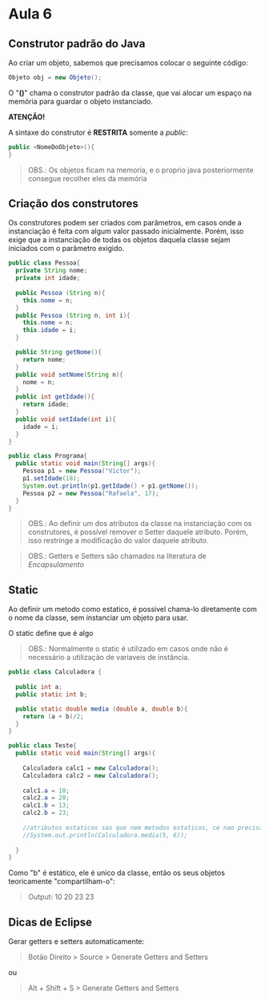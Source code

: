 # Aula 6

## Construtor padrão do Java

Ao criar um objeto, sabemos que precisamos colocar o seguinte código:

```java
Objeto obj = new Objeto();
```

O "**()**" chama o construtor padrão da classe, que vai alocar um espaço na memória para guardar o objeto instanciado.

**ATENÇÃO!**

A sintaxe do construtor é **RESTRITA** somente a _public_:

```java
public <NomeDoObjeto>(){
}
```

> OBS.: Os objetos ficam na memoria, e o proprio java posteriormente consegue recolher eles da memória




## Criação dos construtores

Os construtores podem ser criados com parâmetros, em casos onde a instanciação é feita com algum valor passado inicialmente. Porém, isso exige que a instanciação de todas os objetos daquela classe sejam iniciados com o parâmetro exigido.

```java
public class Pessoa{
  private String nome;
  private int idade;
  
  public Pessoa (String n){
    this.nome = n;
  }
  public Pessoa (String n, int i){
    this.nome = n;
    this.idade = i;
  }

  public String getNome(){
    return nome;
  }
  public void setNome(String n){
    nome = n;
  }
  public int getIdade(){
    return idade;
  }
  public void setIdade(int i){
    idade = i;
  }
}
```

```java
public class Programa{
  public static void main(String[] args){
    Pessoa p1 = new Pessoa("Victor");
    p1.setIdade(18);
    System.out.println(p1.getIdade() + p1.getNome());
    Pessoa p2 = new Pessoa("Rafaela", 17);
  }
}
```

> OBS.: Ao definir um dos atributos da classe na instanciação com os construtores, é possível remover o Setter daquele atributo. Porém, isso restringe a modificação do valor daquele atributo.

> OBS.: Getters e Setters são chamados na literatura de _Encapsulamento_

## Static

Ao definir um metodo como estatico, é possivel chama-lo diretamente com o nome da classe, sem instanciar um objeto para usar.

O static define que é algo 

> OBS.: Normalmente o static é utilizado em casos onde não é necessário a utilização de variaveis de instância.

```java
public class Calculadora {
  
  public int a;
  public static int b;

  public static double media (double a, double b){
    return (a + b)/2;
  }
}
```

```java
public class Teste{
  public static void main(String[] args){
    
    Calculadora calc1 = new Calculadora();
    Calculadora calc2 = new Calculadora();
    
    calc1.a = 10;
    calc2.a = 20;
    calc1.b = 13;
    calc2.b = 23;
    
    //atributos estaticos sao que nem metodos estaticos, ce nao precisa instanciar para utilizar
    //System.out.println(Calculadora.media(5, 6));
    
  }
}
```

Como "b" é estático, ele é unico da classe, então os seus objetos teoricamente "compartilham-o":

> Output: 10 20 23 23

## Dicas de Eclipse

Gerar getters e setters automaticamente:

> Botão Direito > Source > Generate Getters and Setters

ou

> Alt + Shift + S > Generate Getters and Setters



